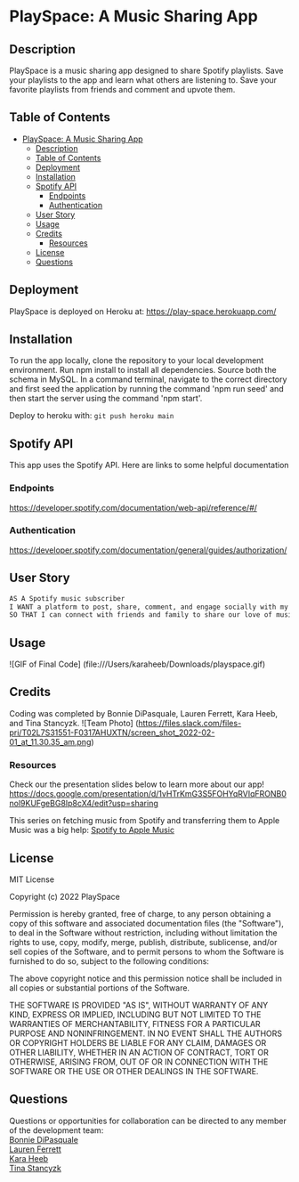 # PlaySpace: A Music Sharing App

## Description

PlaySpace is a music sharing app designed to share Spotify playlists. Save your playlists to the app and learn what others are listening to. Save your favorite playlists from friends and comment and upvote them. 

## Table of Contents

- [PlaySpace: A Music Sharing App](#playspace-a-music-sharing-app)
  - [Description](#description)
  - [Table of Contents](#table-of-contents)
  - [Deployment](#deployment)
  - [Installation](#installation)
  - [Spotify API](#spotify-api)
    - [Endpoints](#endpoints)
    - [Authentication](#authentication)
  - [User Story](#user-story)
  - [Usage](#usage)
  - [Credits](#credits)
    - [Resources](#resources)
  - [License](#license)
  - [Questions](#questions)

## Deployment

PlaySpace is deployed on Heroku at: https://play-space.herokuapp.com/

## Installation

To run the app locally, clone the repository to your local development environment. Run npm install to install all dependencies. Source both the schema in MySQL. In a command terminal, navigate to the correct directory and first seed the application by running the command 'npm run seed' and then start the server using the command 'npm start'.

Deploy to heroku with:
```git push heroku main```

## Spotify API

This app uses the Spotify API.
Here are links to some helpful documentation

### Endpoints
https://developer.spotify.com/documentation/web-api/reference/#/

### Authentication
https://developer.spotify.com/documentation/general/guides/authorization/

## User Story

```md
AS A Spotify music subscriber
I WANT a platform to post, share, comment, and engage socially with my music
SO THAT I can connect with friends and family to share our love of music online
```

## Usage

![GIF of Final Code] (file:///Users/karaheeb/Downloads/playspace.gif)



## Credits

Coding was completed by Bonnie DiPasquale, Lauren Ferrett, Kara Heeb, and Tina Stancyzk.
![Team Photo] (https://files.slack.com/files-pri/T02L7S31551-F0317AHUXTN/screen_shot_2022-02-01_at_11.30.35_am.png)


### Resources

Check our the presentation slides below to learn more about our app!
https://docs.google.com/presentation/d/1vHTrKmG3S5FOHYqRVIqFRONB0nol9KUFgeBG8Ip8cX4/edit?usp=sharing

This series on fetching music from Spotify and transferring them to Apple Music was a big help:
[Spotify to Apple Music](https://www.youtube.com/watch?v=RG_KF3w3btQ&list=PLzFtdULM-ECJ3_dCX9Pz7lno5MX7cwYDQ&index=9)

## License

MIT License

Copyright (c) 2022 PlaySpace

Permission is hereby granted, free of charge, to any person obtaining a copy
of this software and associated documentation files (the "Software"), to deal
in the Software without restriction, including without limitation the rights
to use, copy, modify, merge, publish, distribute, sublicense, and/or sell
copies of the Software, and to permit persons to whom the Software is
furnished to do so, subject to the following conditions:

The above copyright notice and this permission notice shall be included in all
copies or substantial portions of the Software.

THE SOFTWARE IS PROVIDED "AS IS", WITHOUT WARRANTY OF ANY KIND, EXPRESS OR
IMPLIED, INCLUDING BUT NOT LIMITED TO THE WARRANTIES OF MERCHANTABILITY,
FITNESS FOR A PARTICULAR PURPOSE AND NONINFRINGEMENT. IN NO EVENT SHALL THE
AUTHORS OR COPYRIGHT HOLDERS BE LIABLE FOR ANY CLAIM, DAMAGES OR OTHER
LIABILITY, WHETHER IN AN ACTION OF CONTRACT, TORT OR OTHERWISE, ARISING FROM,
OUT OF OR IN CONNECTION WITH THE SOFTWARE OR THE USE OR OTHER DEALINGS IN THE
SOFTWARE.

## Questions
Questions or opportunities for collaboration can be directed to any member of the development team:  
[Bonnie DiPasquale](https://github.com/bvasko/)  
[Lauren Ferrett](https://github.com/lferrett)  
[Kara Heeb](https://github.com/kheeb)  
[Tina Stancyzk](https://github.com/tinastanczyk)
